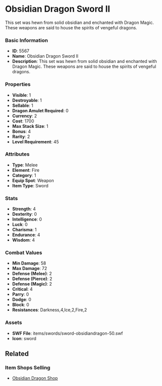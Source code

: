 # Obsidian Dragon Sword II

This set was hewn from solid obsidian and enchanted with Dragon Magic.  These weapons are said to house the spirits of vengeful dragons.

### Basic Information

- **ID**: 5567
- **Name**: Obsidian Dragon Sword II
- **Description**: This set was hewn from solid obsidian and enchanted with Dragon Magic.  These weapons are said to house the spirits of vengeful dragons.

### Properties

- **Visible**: 1
- **Destroyable**: 1
- **Sellable**: 1
- **Dragon Amulet Required**: 0
- **Currency**: 2
- **Cost**: 1700
- **Max Stack Size**: 1
- **Bonus**: 4
- **Rarity**: 2
- **Level Requirement**: 45

### Attributes

- **Type**: Melee
- **Element**: Fire
- **Category**: 1
- **Equip Spot**: Weapon
- **Item Type**: Sword

### Stats

- **Strength**: 4
- **Dexterity**: 0
- **Intelligence**: 0
- **Luck**: 0
- **Charisma**: 1
- **Endurance**: 4
- **Wisdom**: 4

### Combat Values

- **Min Damage**: 58
- **Max Damage**: 72
- **Defense (Melee)**: 2
- **Defense (Pierce)**: 2
- **Defense (Magic)**: 2
- **Critical**: 4
- **Parry**: 0
- **Dodge**: 0
- **Block**: 0
- **Resistances**: Darkness,4,Ice,2,Fire,2

### Assets

- **SWF File**: items/swords/sword-obsidiandragon-50.swf
- **Icon**: sword

## Related

### Item Shops Selling

- [Obsidian Dragon Shop](../item-shops/219-obsidian-dragon-shop.md)

